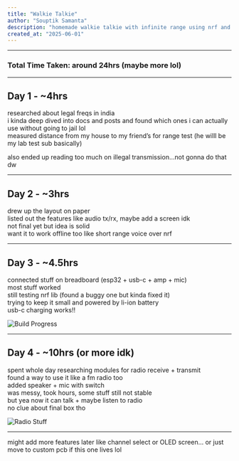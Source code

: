 ```yaml
---
title: "Walkie Talkie"
author: "Souptik Samanta"
description: "homemade walkie talkie with infinite range using nrf and esp32 and also radio recive transmit for fun lol"
created_at: "2025-06-01"
--- 
```


---

### Total Time Taken: around 24hrs (maybe more lol)

---

## Day 1 - ~4hrs  
researched about legal freqs in india  
i kinda deep dived into docs and posts and found which ones i can actually use without going to jail lol  
measured distance from my house to my friend’s for range test (he willl be my lab test sub basically)

also ended up reading too much on illegal transmission...not gonna do that dw

---

## Day 2 - ~3hrs  
drew up the layout on paper  
listed out the features like audio tx/rx, maybe add a screen idk  
not final yet but idea is solid  
want it to work offline too like short range voice over nrf

---

## Day 3 - ~4.5hrs  
connected stuff on breadboard (esp32 + usb-c + amp + mic)  
most stuff worked  
still testing nrf lib (found a buggy one but kinda fixed it)  
trying to keep it small and powered by li-ion battery  
usb-c charging works!!

![Build Progress](./img/image.png)

---

## Day 4 - ~10hrs (or more idk)  
spent whole day researching modules for radio receive + transmit  
found a way to use it like a fm radio too  
added speaker + mic with switch  
was messy, took hours, some stuff still not stable  
but yea now it can talk + maybe listen to radio  
no clue about final box tho

![Radio Stuff](./img/image-1.png)

---

might add more features later like channel select or OLED screen... or just move to custom pcb if this one lives lol
